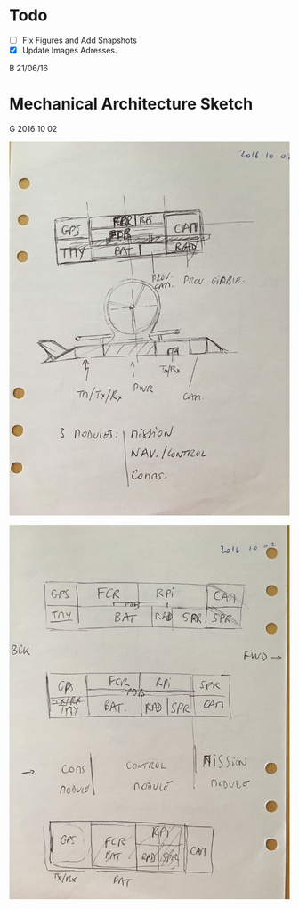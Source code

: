 # Todo
- [ ] Fix Figures and Add Snapshots
- [x] Update Images Adresses.

B 21/06/16
# Mechanical Architecture Sketch


G 2016 10 02

![Mechanical Architecure Concept 1/2](https://github.com/M3CPR0J3CT/MEC/blob/69107563524fb4fff674b71eadf5f64465f500de/Images/IMG_4999.jpg)

![Mechanical Architecure Concept 2/2](https://github.com/M3CPR0J3CT/MEC/blob/69107563524fb4fff674b71eadf5f64465f500de/Images/IMG_4998.jpg)
